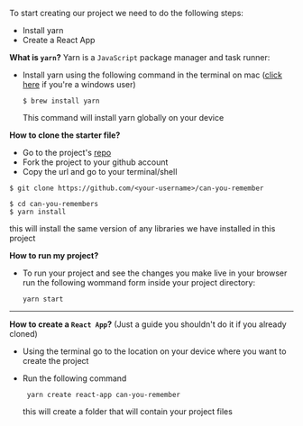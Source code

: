 To start creating our project we need to do the following steps:

- Install yarn
- Create a React App

**What is `yarn`?**
Yarn is a `JavaScript` package manager and task runner:

- Install yarn using the following command in the terminal on mac ([click here](https://yarnpkg.com/en/docs/install#windows-stable) if you're a windows user)
  ```shell
  $ brew install yarn
  ```
  This command will install yarn globally on your device

**How to clone the starter file?**

- Go to the project's [repo](https://github.com/khm56/can-you-remember)
- Fork the project to your github account
- Copy the url and go to your terminal/shell

```shell
$ git clone https://github.com/<your-username>/can-you-remember
```

```shell
$ cd can-you-remembers
$ yarn install
```

this will install the same version of any libraries we have installed in this project

**How to run my project?**

- To run your project and see the changes you make live in your browser run the following wommand form inside your project directory:
  ```shell
  yarn start
  ```

---

**How to create a `React App`?**
(Just a guide you shouldn't do it if you already cloned)

- Using the terminal go to the location on your device where you want to create the project
- Run the following command

  ```shell
   yarn create react-app can-you-remember
  ```

  this will create a folder that will contain your project files
